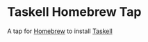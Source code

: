 # Taskell Homebrew Tap

A tap for [Homebrew](https://brew.sh) to install [Taskell](https://github.com/smallhadroncollider/taskell)
